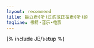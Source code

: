 ```yaml
---
layout: recommend
title: 最近看(听)过的或正在看(听)的
tagline: 书籍•音乐•电影
---
```

{% include JB/setup %}


<script type="text/javascript" src="http://www.douban.com/service/badge/yomuse/?show=dolist&amp;n=36&amp;columns=9&amp;picsize=medium&amp;hidelogo=yes&amp;hideself=yes" ></script>

<script type="text/javascript" src="http://www.douban.com/service/badge/yomuse/?show=collection&amp;n=15&amp;columns=5&amp;picsize=medium&amp;hidelogo=yes&amp;hideself=yes&amp;cat=movie|book|music" ></script> 



